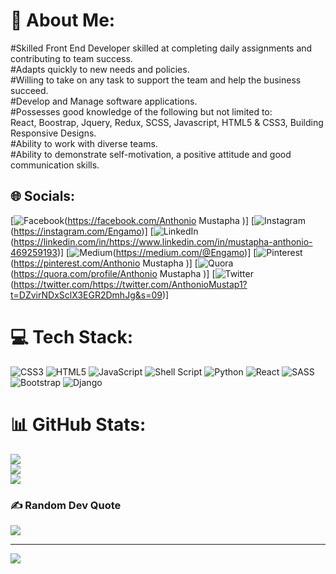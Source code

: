 # 💫 About Me:
#Skilled Front End Developer skilled at completing daily assignments and contributing to team success. <br>#Adapts quickly to new needs and policies.<br>#Willing to take on any task to support the team and help the business succeed.<br>#Develop and Manage software applications.<br>#Possesses good knowledge of the following but not limited to:<br>React, Boostrap, Jquery, Redux, SCSS, Javascript, HTML5 & CSS3, Building Responsive Designs.<br>#Ability to work with diverse teams.<br>#Ability to demonstrate self-motivation, a positive attitude and good communication skills.


## 🌐 Socials:
[![Facebook](https://img.shields.io/badge/Facebook-%231877F2.svg?logo=Facebook&logoColor=white)(https://facebook.com/Anthonio Mustapha )] [![Instagram](https://img.shields.io/badge/Instagram-%23E4405F.svg?logo=Instagram&logoColor=white)(https://instagram.com/Engamo)] [![LinkedIn](https://img.shields.io/badge/LinkedIn-%230077B5.svg?logo=linkedin&logoColor=white)(https://linkedin.com/in/https://www.linkedin.com/in/mustapha-anthonio-469259193)] [![Medium](https://img.shields.io/badge/Medium-12100E?logo=medium&logoColor=white)(https://medium.com/@Engamo)] [![Pinterest](https://img.shields.io/badge/Pinterest-%23E60023.svg?logo=Pinterest&logoColor=white)(https://pinterest.com/Anthonio Mustapha )] [![Quora](https://img.shields.io/badge/Quora-%23B92B27.svg?logo=Quora&logoColor=white)(https://quora.com/profile/Anthonio Mustapha )] [![Twitter](https://img.shields.io/badge/Twitter-%231DA1F2.svg?logo=Twitter&logoColor=white)(https://twitter.com/https://twitter.com/AnthonioMustap1?t=DZvirNDxSclX3EGR2DmhJg&s=09)] 

# 💻 Tech Stack:
![CSS3](https://img.shields.io/badge/css3-%231572B6.svg?style=for-the-badge&logo=css3&logoColor=white) ![HTML5](https://img.shields.io/badge/html5-%23E34F26.svg?style=for-the-badge&logo=html5&logoColor=white) ![JavaScript](https://img.shields.io/badge/javascript-%23323330.svg?style=for-the-badge&logo=javascript&logoColor=%23F7DF1E) ![Shell Script](https://img.shields.io/badge/shell_script-%23121011.svg?style=for-the-badge&logo=gnu-bash&logoColor=white) ![Python](https://img.shields.io/badge/python-3670A0?style=for-the-badge&logo=python&logoColor=ffdd54) ![React](https://img.shields.io/badge/react-%2320232a.svg?style=for-the-badge&logo=react&logoColor=%2361DAFB) ![SASS](https://img.shields.io/badge/SASS-hotpink.svg?style=for-the-badge&logo=SASS&logoColor=white) ![Bootstrap](https://img.shields.io/badge/bootstrap-%23563D7C.svg?style=for-the-badge&logo=bootstrap&logoColor=white) ![Django](https://img.shields.io/badge/django-%23092E20.svg?style=for-the-badge&logo=django&logoColor=white)
# 📊 GitHub Stats:
![](https://github-readme-stats.vercel.app/api?username=Engamo&theme=dark&hide_border=false&include_all_commits=true&count_private=false)<br/>
![](https://github-readme-streak-stats.herokuapp.com/?user=Engamo&theme=dark&hide_border=false)<br/>
![](https://github-readme-stats.vercel.app/api/top-langs/?username=Engamo&theme=dark&hide_border=false&include_all_commits=true&count_private=false&layout=compact)

### ✍️ Random Dev Quote
![](https://quotes-github-readme.vercel.app/api?type=horizontal&theme=radical)

---
[![](https://visitcount.itsvg.in/api?id=Engamo&icon=5&color=9)](https://visitcount.itsvg.in)
